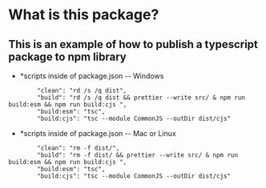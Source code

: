 # What is this package?

## This is an example of how to publish a typescript package to npm library

-   \*scripts inside of package.json -- Windows

```
        "clean": "rd /s /q dist",
        "build": "rd /s /q dist && prettier --write src/ & npm run build:esm && npm run build:cjs ",
        "build:esm": "tsc",
        "build:cjs": "tsc --module CommonJS --outDir dist/cjs"
```

-   \*scripts inside of package.json -- Mac or Linux

```
        "clean": "rm -f dist/",
        "build": "rm -f dist/ && prettier --write src/ & npm run build:esm && npm run build:cjs ",
        "build:esm": "tsc",
        "build:cjs": "tsc --module CommonJS --outDir dist/cjs"
```
